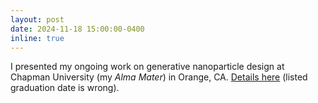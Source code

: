 ```yaml
---
layout: post
date: 2024-11-18 15:00:00-0400
inline: true
---
```


I presented my ongoing work on generative nanoparticle design at Chapman University (my *Alma Mater*) in Orange, CA. [Details here](https://events.chapman.edu/93047) (listed graduation date is wrong).
